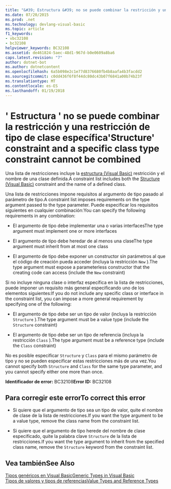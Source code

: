```yaml
---
title: "&#39; Estructura &#39; no se puede combinar la restricción y una restricción de tipo de clase específica"
ms.date: 07/20/2015
ms.prod: .net
ms.technology: devlang-visual-basic
ms.topic: article
f1_keywords:
- vbc32108
- bc32108
helpviewer_keywords: BC32108
ms.assetid: de461824-5aec-48d1-967d-b0e0609a8ba6
caps.latest.revision: "7"
author: dotnet-bot
ms.author: dotnetcontent
ms.openlocfilehash: 6a5b098e2c1e77d8376680fb4b8aafa4b3facdd2
ms.sourcegitcommit: c0dd436f6f8f44dc80dc43b07f6841a00b74b23f
ms.translationtype: MT
ms.contentlocale: es-ES
ms.lasthandoff: 01/19/2018
---
```

# <a name="39structure39-constraint-and-a-specific-class-type-constraint-cannot-be-combined"></a><span data-ttu-id="bed94-102">&#39; Estructura &#39; no se puede combinar la restricción y una restricción de tipo de clase específica</span><span class="sxs-lookup"><span data-stu-id="bed94-102">&#39;Structure&#39; constraint and a specific class type constraint cannot be combined</span></span>
<span data-ttu-id="bed94-103">Una lista de restricciones incluye la [estructura (Visual Basic)](http://msdn.microsoft.com/library/263ce115-ac36-4c05-8cb7-0e0eead5c6d0) restricción y el nombre de una clase definida.</span><span class="sxs-lookup"><span data-stu-id="bed94-103">A constraint list includes both the [Structure (Visual Basic)](http://msdn.microsoft.com/library/263ce115-ac36-4c05-8cb7-0e0eead5c6d0) constraint and the name of a defined class.</span></span>  
  
 <span data-ttu-id="bed94-104">Una lista de restricciones impone requisitos al argumento de tipo pasado al parámetro de tipo.</span><span class="sxs-lookup"><span data-stu-id="bed94-104">A constraint list imposes requirements on the type argument passed to the type parameter.</span></span> <span data-ttu-id="bed94-105">Puede especificar los requisitos siguientes en cualquier combinación:</span><span class="sxs-lookup"><span data-stu-id="bed94-105">You can specify the following requirements in any combination:</span></span>  
  
-   <span data-ttu-id="bed94-106">El argumento de tipo debe implementar una o varias interfaces</span><span class="sxs-lookup"><span data-stu-id="bed94-106">The type argument must implement one or more interfaces</span></span>  
  
-   <span data-ttu-id="bed94-107">El argumento de tipo debe heredar de al menos una clase</span><span class="sxs-lookup"><span data-stu-id="bed94-107">The type argument must inherit from at most one class</span></span>  
  
-   <span data-ttu-id="bed94-108">El argumento de tipo debe exponer un constructor sin parámetros al que el código de creación pueda acceder (incluya la restricción `New` ).</span><span class="sxs-lookup"><span data-stu-id="bed94-108">The type argument must expose a parameterless constructor that the creating code can access (include the `New` constraint)</span></span>  
  
 <span data-ttu-id="bed94-109">Si no incluye ninguna clase o interfaz específica en la lista de restricciones, puede imponer un requisito más general especificando uno de los elementos siguientes:</span><span class="sxs-lookup"><span data-stu-id="bed94-109">If you do not include any specific class or interface in the constraint list, you can impose a more general requirement by specifying one of the following:</span></span>  
  
-   <span data-ttu-id="bed94-110">El argumento de tipo debe ser un tipo de valor (incluya la restricción `Structure` ).</span><span class="sxs-lookup"><span data-stu-id="bed94-110">The type argument must be a value type (include the `Structure` constraint)</span></span>  
  
-   <span data-ttu-id="bed94-111">El argumento de tipo debe ser un tipo de referencia (incluya la restricción `Class` ).</span><span class="sxs-lookup"><span data-stu-id="bed94-111">The type argument must be a reference type (include the `Class` constraint)</span></span>  
  
 <span data-ttu-id="bed94-112">No es posible especificar `Structure` y `Class` para el mismo parámetro de tipo y no se pueden especificar estas restricciones más de una vez.</span><span class="sxs-lookup"><span data-stu-id="bed94-112">You cannot specify both `Structure` and `Class` for the same type parameter, and you cannot specify either one more than once.</span></span>  
  
 <span data-ttu-id="bed94-113">**Identificador de error:** BC32108</span><span class="sxs-lookup"><span data-stu-id="bed94-113">**Error ID:** BC32108</span></span>  
  
## <a name="to-correct-this-error"></a><span data-ttu-id="bed94-114">Para corregir este error</span><span class="sxs-lookup"><span data-stu-id="bed94-114">To correct this error</span></span>  
  
-   <span data-ttu-id="bed94-115">Si quiere que el argumento de tipo sea un tipo de valor, quite el nombre de clase de la lista de restricciones.</span><span class="sxs-lookup"><span data-stu-id="bed94-115">If you want the type argument to be a value type, remove the class name from the constraint list.</span></span>  
  
-   <span data-ttu-id="bed94-116">Si quiere que el argumento de tipo herede del nombre de clase especificado, quite la palabra clave `Structure` de la lista de restricciones.</span><span class="sxs-lookup"><span data-stu-id="bed94-116">If you want the type argument to inherit from the specified class name, remove the `Structure` keyword from the constraint list.</span></span>  
  
## <a name="see-also"></a><span data-ttu-id="bed94-117">Vea también</span><span class="sxs-lookup"><span data-stu-id="bed94-117">See Also</span></span>  
 [<span data-ttu-id="bed94-118">Tipos genéricos en Visual Basic</span><span class="sxs-lookup"><span data-stu-id="bed94-118">Generic Types in Visual Basic</span></span>](../../visual-basic/programming-guide/language-features/data-types/generic-types.md)  
 [<span data-ttu-id="bed94-119">Tipos de valores y tipos de referencias</span><span class="sxs-lookup"><span data-stu-id="bed94-119">Value Types and Reference Types</span></span>](../../visual-basic/programming-guide/language-features/data-types/value-types-and-reference-types.md)
